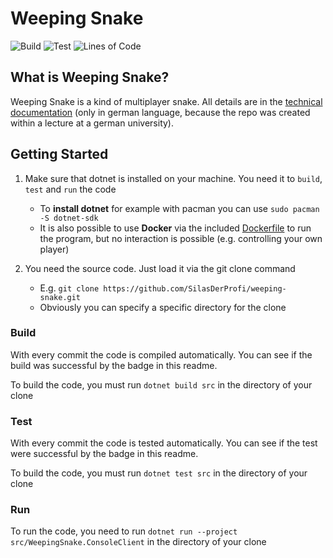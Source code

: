 # Weeping Snake

![Build](https://github.com/SilasDerProfi/weeping-snake/workflows/Build/badge.svg)
![Test](https://github.com/SilasDerProfi/weeping-snake/workflows/Test/badge.svg)
![Lines of Code](https://img.shields.io/tokei/lines/github/SilasDerProfi/weeping-snake)


## What is Weeping Snake?

Weeping Snake is a kind of multiplayer snake. All details are in the [technical documentation](technical_documentation.pdf) (only in german language, because the repo was created within a lecture at a german university).

## Getting Started

1. Make sure that dotnet is installed on your machine. You need it to `build`, `test` and `run` the code
   - To **install dotnet** for example with pacman you can use `sudo pacman -S dotnet-sdk`
   - It is also possible to use **Docker** via the included [Dockerfile](src/WeepingSnake.Game/Dockerfile) to run the program, but no interaction is possible (e.g. controlling your own player)

2. You need the source code. Just load it via the git clone command
   - E.g. `git clone https://github.com/SilasDerProfi/weeping-snake.git`
   - Obviously you can specify a specific directory for the clone

### Build

With every commit the code is compiled automatically. You can see if the build was successful by the badge in this readme.

To build the code, you must run `dotnet build src` in the directory of your clone

### Test

With every commit the code is tested automatically. You can see if the test were successful by the badge in this readme.

To build the code, you must run `dotnet test src` in the directory of your clone


### Run

To run the code, you need to run `dotnet run --project src/WeepingSnake.ConsoleClient` in the directory of your clone
